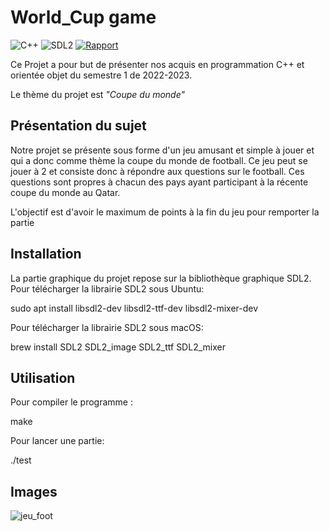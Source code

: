 # World_Cup game

![C++](https://img.shields.io/badge/c++-%2300599C.svg?style=for-the-badge&logo=c%2B%2B&logoColor=white)
![SDL2](https://img.shields.io/badge/Biblioth%C3%A9que-SDL2-blue)
[![Rapport](https://img.shields.io/badge/Rapport-overleaf.com%2Fproject%2F6399d50c1b6cb4c2b234ed82-blue)](https://fr.overleaf.com/project/63c29d1ba3bcd03b9fa08cea)


Ce Projet a pour but de présenter nos acquis en programmation C++ et orientée objet du semestre 1 de 2022-2023. 

Le thème du projet est *"Coupe du monde"*


## Présentation du sujet

Notre projet se présente sous forme d'un jeu amusant et simple à jouer et qui a donc comme thème la coupe du monde de football. Ce jeu peut se jouer à 2 et consiste donc à répondre aux questions sur le football. Ces questions sont propres à chacun des pays ayant participant à la récente coupe du monde au Qatar.

L'objectif est d'avoir le maximum de points à la fin du jeu pour remporter la partie



## Installation

La partie graphique du projet repose sur la bibliothèque graphique SDL2.
Pour télécharger la librairie SDL2 sous Ubuntu:

sudo apt install libsdl2-dev libsdl2-ttf-dev  libsdl2-mixer-dev

Pour télécharger la librairie SDL2 sous macOS:

brew install SDL2 SDL2_image SDL2_ttf SDL2_mixer




## Utilisation

Pour compiler le programme :

make

Pour lancer une partie:

./test





## Images
![jeu_foot](https://user-images.githubusercontent.com/92987250/214931389-09de4ecc-d1b9-46d6-9b0c-1f4ae59004d8.png)


